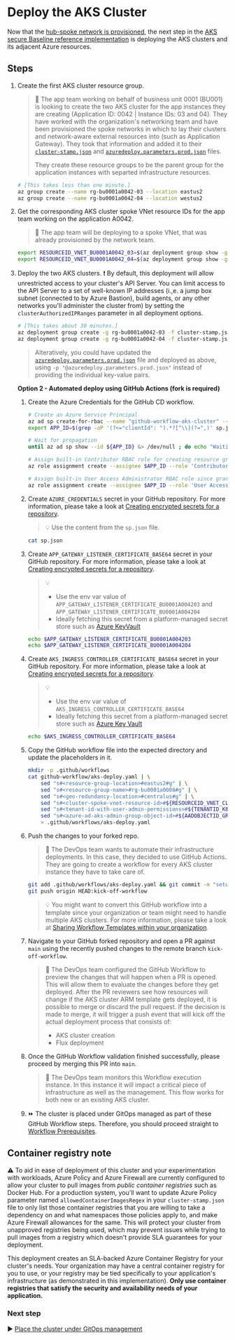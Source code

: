# Deploy the AKS Cluster

Now that the [hub-spoke network is provisioned](./04-networking.md), the next step in the [AKS secure Baseline reference implementation](./) is deploying the AKS clusters and its adjacent Azure resources.

## Steps

1. Create the first AKS cluster resource group.

   > :book: The app team working on behalf of business unit 0001 (BU001) is looking to create the two AKS cluster for the app instances they are creating (Application ID: 0042 | Instance IDs: 03 and 04). They have worked with the organization's networking team and have been provisioned the spoke networks in which to lay their clusters and network-aware external resources into (such as Application Gateway). They took that information and added it to their [`cluster-stamp.json`](./cluster-stamp.json) and [`azuredeploy.parameters.prod.json`](./azuredeploy.parameters.prod.json) files.
   >
   > They create these resource groups to be the parent group for the application instances with separted infrastructure resources.

   ```bash
   # [This takes less than one minute.]
   az group create --name rg-bu0001a0042-03 --location eastus2
   az group create --name rg-bu0001a0042-04 --location westus2
   ```

1. Get the corresponding AKS cluster spoke VNet resource IDs for the app team working on the application A0042.

   > :book: The app team will be deploying to a spoke VNet, that was already provisioned by the network team.

   ```bash
   export RESOURCEID_VNET_BU0001A0042_03=$(az deployment group show -g rg-enterprise-networking-spokes -n spoke-BU0001A0042-03 --query properties.outputs.clusterVnetResourceId.value -o tsv)
   export RESOURCEID_VNET_BU0001A0042_04=$(az deployment group show -g rg-enterprise-networking-spokes -n spoke-BU0001A0042-04 --query properties.outputs.clusterVnetResourceId.value -o tsv)
   ```

1. Deploy the two AKS clusters.
   :exclamation: By default, this deployment will allow unrestricted access to your cluster's API Server. You can limit access to the API Server to a set of well-known IP addresses (i.,e. a jump box subnet (connected to by Azure Bastion), build agents, or any other networks you'll administer the cluster from) by setting the `clusterAuthorizedIPRanges` parameter in all deployment options.

   ```bash
   # [This takes about 30 minutes.]
   az deployment group create -g rg-bu0001a0042-03 -f cluster-stamp.json -p location=eastus2 targetVnetResourceId=$RESOURCEID_VNET_BU0001A0042_03 clusterAdminAadGroupObjectId=${AADOBJECTID_GROUP_CLUSTERADMIN} k8sControlPlaneAuthorizationTenantId=${TENANTID_K8SRBAC} appGatewayListenerCertificate=${APP_GATEWAY_LISTENER_CERTIFICATE_BU0001A004203} aksIngressControllerCertificate=${AKS_INGRESS_CONTROLLER_CERTIFICATE_BASE64} appInstanceId="03" clusterInternalLoadBalancerIpAddress="10.243.4.4" subdomainName=${CLUSTER_SUBDOMAIN_03}
   az deployment group create -g rg-bu0001a0042-04 -f cluster-stamp.json -p location=westus2 targetVnetResourceId=$RESOURCEID_VNET_BU0001A0042_04 clusterAdminAadGroupObjectId=${AADOBJECTID_GROUP_CLUSTERADMIN} k8sControlPlaneAuthorizationTenantId=${TENANTID_K8SRBAC} appGatewayListenerCertificate=${APP_GATEWAY_LISTENER_CERTIFICATE_BU0001A004204} aksIngressControllerCertificate=${AKS_INGRESS_CONTROLLER_CERTIFICATE_BASE64} appInstanceId="04" clusterInternalLoadBalancerIpAddress="10.244.4.4" subdomainName=${CLUSTER_SUBDOMAIN_04}
   ```

   > Alteratively, you could have updated the [`azuredeploy.parameters.prod.json`](./azuredeploy.parameters.prod.json) file and deployed as above, using `-p "@azuredeploy.parameters.prod.json"` instead of providing the individual key-value pairs.

   **Option 2 - Automated deploy using GitHub Actions (fork is required)**

   1. Create the Azure Credentials for the GitHub CD workflow.

      ```bash
      # Create an Azure Service Principal
      az ad sp create-for-rbac --name "github-workflow-aks-cluster" --sdk-auth --skip-assignment > sp.json
      export APP_ID=$(grep -oP '(?<="clientId": ").*?[^\\](?=",)' sp.json)

      # Wait for propagation
      until az ad sp show --id ${APP_ID} &> /dev/null ; do echo "Waiting for Azure AD propagation" && sleep 5; done

      # Assign built-in Contributor RBAC role for creating resource groups and performing deployments at subscription level
      az role assignment create --assignee $APP_ID --role 'Contributor'

      # Assign built-in User Access Administrator RBAC role since granting RBAC access to other resources during the cluster creation will be required at subscription level (e.g. AKS-managed Internal Load Balancer, ACR, Managed Identities, etc.)
      az role assignment create --assignee $APP_ID --role 'User Access Administrator'
      ```

   1. Create `AZURE_CREDENTIALS` secret in your GitHub repository. For more
      information, please take a look at [Creating encrypted secrets for a repository](https://docs.github.com/actions/configuring-and-managing-workflows/creating-and-storing-encrypted-secrets#creating-encrypted-secrets-for-a-repository).

      > :bulb: Use the content from the `sp.json` file.

      ```bash
      cat sp.json
      ```

   1. Create `APP_GATEWAY_LISTENER_CERTIFICATE_BASE64` secret in your GitHub repository. For more
      information, please take a look at [Creating encrypted secrets for a repository](https://docs.github.com/actions/configuring-and-managing-workflows/creating-and-storing-encrypted-secrets#creating-encrypted-secrets-for-a-repository).

      > :bulb:
      >
      > - Use the env var value of `APP_GATEWAY_LISTENER_CERTIFICATE_BU0001A004203` and `APP_GATEWAY_LISTENER_CERTIFICATE_BU0001A004204`
      > - Ideally fetching this secret from a platform-managed secret store such as [Azure KeyVault](https://github.com/marketplace/actions/azure-key-vault-get-secrets)

      ```bash
      echo $APP_GATEWAY_LISTENER_CERTIFICATE_BU0001A004203
      echo $APP_GATEWAY_LISTENER_CERTIFICATE_BU0001A004204
      ```

   1. Create `AKS_INGRESS_CONTROLLER_CERTIFICATE_BASE64` secret in your GitHub repository. For more information, please take a look at [Creating encrypted secrets for a repository](https://docs.github.com/actions/configuring-and-managing-workflows/creating-and-storing-encrypted-secrets#creating-encrypted-secrets-for-a-repository).

      > :bulb:
      >
      > - Use the env var value of `AKS_INGRESS_CONTROLLER_CERTIFICATE_BASE64`
      > - Ideally fetching this secret from a platform-managed secret store such as [Azure Key Vault](https://github.com/marketplace/actions/azure-key-vault-get-secrets)

      ```bash
      echo $AKS_INGRESS_CONTROLLER_CERTIFICATE_BASE64
      ```

   1. Copy the GitHub workflow file into the expected directory and update the placeholders in it.

      ```bash
      mkdir -p .github/workflows
      cat github-workflow/aks-deploy.yaml | \
          sed "s#<resource-group-location>#eastus2#g" | \
          sed "s#<resource-group-name>#rg-bu0001a0008#g" | \
          sed "s#<geo-redundancy-location>#centralus#g" | \
          sed "s#<cluster-spoke-vnet-resource-id>#${RESOURCEID_VNET_CLUSTERSPOKE}#g" | \
          sed "s#<tenant-id-with-user-admin-permissions>#${TENANTID_K8SRBAC}#g" | \
          sed "s#<azure-ad-aks-admin-group-object-id>#${AADOBJECTID_GROUP_CLUSTERADMIN}#g" \
          > .github/workflows/aks-deploy.yaml
      ```

   1. Push the changes to your forked repo.

      > :book: The DevOps team wants to automate their infrastructure deployments. In this case, they decided to use GitHub Actions. They are going to create a workflow for every AKS cluster instance they have to take care of.

      ```bash
      git add .github/workflows/aks-deploy.yaml && git commit -m "setup GitHub CD workflow"
      git push origin HEAD:kick-off-workflow
      ```

      > :bulb: You might want to convert this GitHub workflow into a template since your organization or team might need to handle multiple AKS clusters. For more information, please take a look at [Sharing Workflow Templates within your organization](https://docs.github.com/actions/configuring-and-managing-workflows/sharing-workflow-templates-within-your-organization).

   1. Navigate to your GitHub forked repository and open a PR against `main` using the recently pushed changes to the remote branch `kick-off-workflow`.

      > :book: The DevOps team configured the GitHub Workflow to preview the changes that will happen when a PR is opened. This will allow them to evaluate the changes before they get deployed. After the PR reviewers see how resources will change if the AKS cluster ARM template gets deployed, it is possible to merge or discard the pull request. If the decision is made to merge, it will trigger a push event that will kick off the actual deployment process that consists of:
      >
      > - AKS cluster creation
      > - Flux deployment

   1. Once the GitHub Workflow validation finished successfully, please proceed by merging this PR into `main`.

      > :book: The DevOps team monitors this Workflow execution instance. In this instance it will impact a critical piece of infrastructure as well as the management. This flow works for both new or an existing AKS cluster.

   1. :fast_forward: The cluster is placed under GitOps managed as part of these GitHub Workflow steps. Therefore, you should proceed straight to [Workflow Prerequisites](./07-workload-prerequisites.md).

## Container registry note

:warning: To aid in ease of deployment of this cluster and your experimentation with workloads, Azure Policy and Azure Firewall are currently configured to allow your cluster to pull images from _public container registries_ such as Docker Hub. For a production system, you'll want to update Azure Policy parameter named `allowedContainerImagesRegex` in your `cluster-stamp.json` file to only list those container registries that you are willing to take a dependency on and what namespaces those policies apply to, and make Azure Firewall allowances for the same. This will protect your cluster from unapproved registries being used, which may prevent issues while trying to pull images from a registry which doesn't provide SLA guarantees for your deployment.

This deployment creates an SLA-backed Azure Container Registry for your cluster's needs. Your organization may have a central container registry for you to use, or your registry may be tied specifically to your application's infrastructure (as demonstrated in this implementation). **Only use container registries that satisfy the security and availability needs of your application.**

### Next step

:arrow_forward: [Place the cluster under GitOps management](./06-gitops.md)
